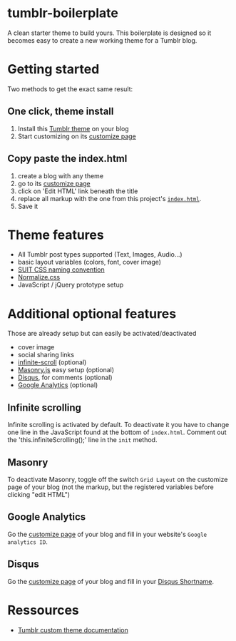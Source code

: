 tumblr-boilerplate
==================

A clean starter theme to build yours. This boilerplate is designed so it becomes easy to create a new working theme for a Tumblr blog.

# Getting started

Two methods to get the exact same result:

## One click, theme install
1. Install this [Tumblr theme](https://www.tumblr.com/theme/39303) on your blog
2. Start customizing on its [customize page](http://www.tumblr.com/customize)

## Copy paste the index.html
1. create a blog with any theme
2. go to its [customize page](http://www.tumblr.com/customize)
3. click on 'Edit HTML' link beneath the title
4. replace all markup with the one from this project's [`index.html`](https://raw.githubusercontent.com/hugovieilledent/tumblr-boilerplate/master/index.html).
5. Save it

# Theme features

+ All Tumblr post types supported (Text, Images, Audio...)
+ basic layout variables (colors, font, cover image)
+ [SUIT CSS naming convention](https://github.com/suitcss/suit/blob/master/doc/naming-conventions.md)
+ [Normalize.css](https://necolas.github.io/normalize.css/)
+ JavaScript / jQuery prototype setup

# Additional optional features

Those are already setup but can easily be activated/deactivated
+ cover image
+ social sharing links
+ [infinite-scroll](https://github.com/infinite-scroll/infinite-scroll) (optional)
+ [Masonry.js](http://desandro.github.io/masonry/) easy setup (optional)
+ [Disqus](https://disqus.com/admin/tumblr/), for comments (optional)
+ [Google Analytics](http://www.google.com/analytics/) (optional)

## Infinite scrolling

Infinite scrolling is activated by default. To deactivate it you have to change one line in the JavaScript found at the bottom of `index.html`. Comment out the 'this.infiniteScrolling();' line in the `init` method.

## Masonry

To deactivate Masonry, toggle off the switch `Grid Layout` on the customize page of your blog (not the markup, but the registered variables before clicking "edit HTML")

## Google Analytics

Go the [customize page](http://www.tumblr.com/customize) of your blog and fill in your website's `Google analytics ID`.

## Disqus

Go the [customize page](http://www.tumblr.com/customize) of your blog and fill in your [Disqus Shortname](https://disqus.com/admin/signup/?utm_source=New-Site).

# Ressources

+ [Tumblr custom theme documentation](https://www.tumblr.com/docs/en/custom_themes)
